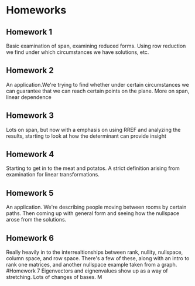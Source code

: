 # Homeworks
## Homework 1
Basic examination of span, examining reduced forms. Using row reduction we find under which circumstances we have solutions, etc.
## Homework 2
An application.We're trying to find whether under certain circumstances we can guarantee that we can reach certain points on the plane. More on span, linear dependence
## Homework 3
Lots on span, but now with a emphasis on using RREF and analyzing the results, starting to look at how the determinant can provide insight
## Homework 4
Starting to get in to the meat and potatos. A strict definition arising from examination for linear transformations.
## Homework 5
An application. We're describing people moving between rooms by certain paths. Then coming up with general form and seeing how the nullspace arose from the solutions.
## Homework 6
Really heavily in to the interrealtionships between rank, nullity, nullspace, column space, and row space. There's a few of these, along with an intro to rank one matrices, and another nullspace example taken from a graph.
#Homework 7
Eigenvectors and eignenvalues show up as a way of stretching. Lots of changes of bases. M
